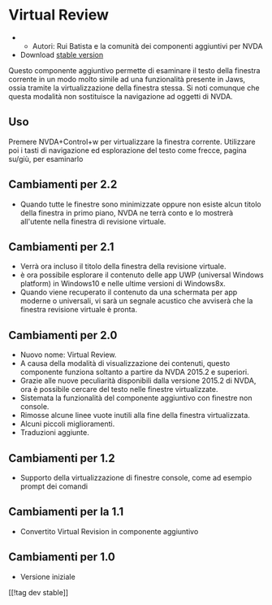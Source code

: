 # Virtual Review #

* * Autori: Rui Batista e la comunità dei componenti aggiuntivi per NVDA
* Download [stable version][1]

Questo componente aggiuntivo permette di esaminare il testo della finestra
corrente in un modo molto simile ad una funzionalità presente in Jaws, ossia
tramite la virtualizzazione della finestra stessa. Si noti comunque che
questa modalità non sostituisce la navigazione ad oggetti di NVDA.

## Uso ##

Premere NVDA+Control+w per virtualizzare la finestra corrente. Utilizzare
poi i tasti di navigazione ed esplorazione del testo come frecce, pagina
su/giù, per esaminarlo

## Cambiamenti per 2.2

* Quando tutte le finestre sono minimizzate oppure non esiste alcun titolo
  della finestra in primo piano, NVDA ne terrà conto e lo mostrerà
  all'utente nella finestra di revisione virtuale.

## Cambiamenti per 2.1

* Verrà ora incluso il titolo della finestra della revisione virtuale.
* è ora possibile esplorare il contenuto delle app UWP (universal Windows
  platform) in Windows10 e nelle ultime versioni di Windows8x.
* Quando viene recuperato il contenuto da una schermata per app moderne o
  universali, vi sarà un segnale acustico che avviserà che la finestra
  revisione virtuale è pronta.

## Cambiamenti per 2.0

* Nuovo nome: Virtual Review.
* A causa della modalità di visualizzazione dei contenuti, questo componente
  funziona soltanto a partire da NVDA 2015.2 e superiori.
* Grazie alle nuove peculiarità disponibili dalla versione 2015.2 di NVDA,
  ora è possibile cercare del testo nelle finestre virtualizzate.
* Sistemata la funzionalità del componente aggiuntivo con finestre non
  console.
* Rimosse alcune linee vuote inutili alla fine della finestra virtualizzata.
* Alcuni piccoli miglioramenti.
* Traduzioni aggiunte.

## Cambiamenti per 1.2

* Supporto della virtualizzazione di finestre console, come ad esempio
  prompt dei comandi

## Cambiamenti per la 1.1

* Convertito Virtual Revision in componente aggiuntivo

## Cambiamenti per 1.0

* Versione iniziale

[[!tag dev stable]]

[1]: https://github.com/ruifontes/virtualReview/releases/download/2023.09.19/virtualRevision-2023.09.19.nvda-addon
